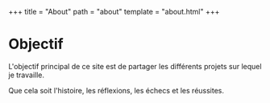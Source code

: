 +++
title = "About"
path = "about"
template = "about.html"
+++

# Objectif
L'objectif principal de ce site est de partager les différents 
projets sur lequel je travaille.

Que cela soit l'histoire, les réflexions, les échecs et les réussites.
